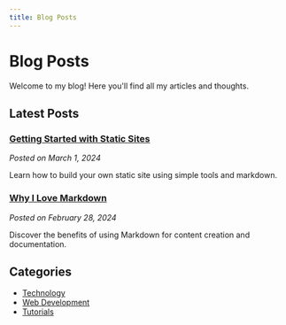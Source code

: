 ```yaml
---
title: Blog Posts
---
```


# Blog Posts

Welcome to my blog! Here you'll find all my articles and thoughts.

## Latest Posts

### [Getting Started with Static Sites](/blog/getting-started.html)
*Posted on March 1, 2024*

Learn how to build your own static site using simple tools and markdown.

### [Why I Love Markdown](/blog/why-markdown.html)
*Posted on February 28, 2024*

Discover the benefits of using Markdown for content creation and documentation.

## Categories

- [Technology](/blog/category/technology.html)
- [Web Development](/blog/category/web-development.html)
- [Tutorials](/blog/category/tutorials.html) 